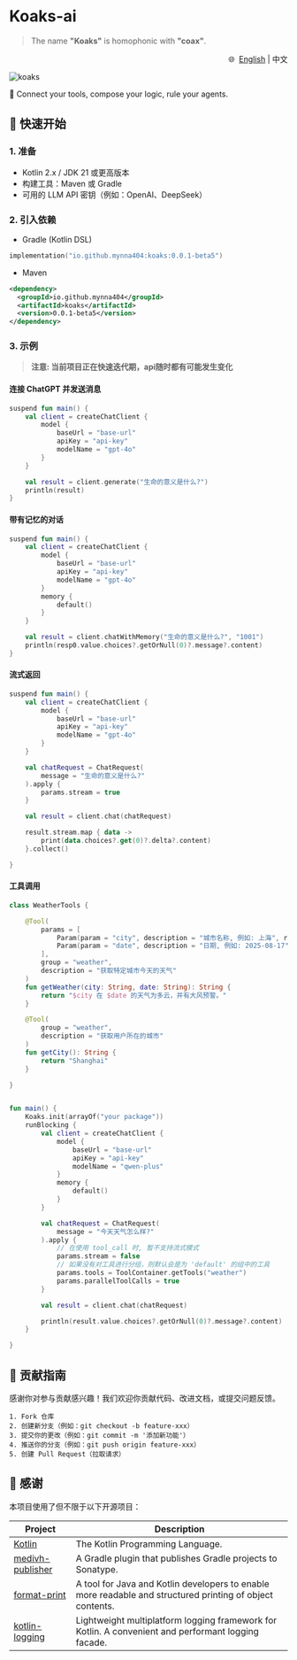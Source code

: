 # Koaks-ai  

> The name **"Koaks"** is homophonic with **"coax"**.  

<div align="right">
🌐 &nbsp<a href="/README.md">English</a> | 中文
</div>

![koaks](https://socialify.git.ci/koaks-ai/koaks/image?custom_description=Connect+your+tools%2C+compose+your+logic.&description=1&font=JetBrains+Mono&forks=1&issues=1&language=1&name=1&owner=1&pattern=Circuit+Board&pulls=1&stargazers=1&theme=Light)

🧩 Connect your tools, compose your logic, rule your agents.


## 🚀 快速开始

### 1. 准备

* Kotlin 2.x / JDK 21 或更高版本
* 构建工具：Maven 或 Gradle
* 可用的 LLM API 密钥（例如：OpenAI、DeepSeek）

### 2. 引入依赖

- Gradle (Kotlin DSL)  
```kotlin
implementation("io.github.mynna404:koaks:0.0.1-beta5")
```

- Maven  
```xml
<dependency>
  <groupId>io.github.mynna404</groupId>
  <artifactId>koaks</artifactId>
  <version>0.0.1-beta5</version>
</dependency>
```

### 3. 示例

> **注意: 当前项目正在快速迭代期，api随时都有可能发生变化**

#### 连接 ChatGPT 并发送消息

```kotlin
suspend fun main() {
    val client = createChatClient {
        model {
            baseUrl = "base-url"
            apiKey = "api-key"
            modelName = "gpt-4o"
        }
    }

    val result = client.generate("生命的意义是什么?")
    println(result)
}
```

#### 带有记忆的对话
```kotlin
suspend fun main() {
    val client = createChatClient {
        model {
            baseUrl = "base-url"
            apiKey = "api-key"
            modelName = "gpt-4o"
        }
        memory {
            default()
        }
    }

    val result = client.chatWithMemory("生命的意义是什么?", "1001")
    println(resp0.value.choices?.getOrNull(0)?.message?.content)
}
```

#### 流式返回
```kotlin
suspend fun main() {
    val client = createChatClient {
        model {
            baseUrl = "base-url"
            apiKey = "api-key"
            modelName = "gpt-4o"
        }
    }

    val chatRequest = ChatRequest(
        message = "生命的意义是什么?"
    ).apply {
        params.stream = true
    }

    val result = client.chat(chatRequest)

    result.stream.map { data ->
        print(data.choices?.get(0)?.delta?.content)
    }.collect()

}
```

#### 工具调用
```kotlin
class WeatherTools {

    @Tool(
        params = [
            Param(param = "city", description = "城市名称, 例如: 上海", required = true),
            Param(param = "date", description = "日期, 例如: 2025-08-17", required = true)
        ],
        group = "weather",
        description = "获取特定城市今天的天气"
    )
    fun getWeather(city: String, date: String): String {
        return "$city 在 $date 的天气为多云，并有大风预警。"
    }

    @Tool(
        group = "weather",
        description = "获取用户所在的城市"
    )
    fun getCity(): String {
        return "Shanghai"
    }

}


fun main() {
    Koaks.init(arrayOf("your package"))
    runBlocking {
        val client = createChatClient {
            model {
                baseUrl = "base-url"
                apiKey = "api-key"
                modelName = "qwen-plus"
            }
            memory {
                default()
            }
        }

        val chatRequest = ChatRequest(
            message = "今天天气怎么样?"
        ).apply {
            // 在使用 tool_call 时, 暂不支持流式模式
            params.stream = false
            // 如果没有对工具进行分组，则默认会是为 'default' 的组中的工具
            params.tools = ToolContainer.getTools("weather")
            params.parallelToolCalls = true
        }

        val result = client.chat(chatRequest)

        println(result.value.choices?.getOrNull(0)?.message?.content)
    }

}
```

## 🤝 贡献指南

感谢你对参与贡献感兴趣！我们欢迎你贡献代码、改进文档，或提交问题反馈。

	1. Fork 仓库
	2. 创建新分支（例如：git checkout -b feature-xxx）
	3. 提交你的更改（例如：git commit -m '添加新功能'）
	4. 推送你的分支（例如：git push origin feature-xxx）
	5. 创建 Pull Request（拉取请求）

## 💖 感谢
本项目使用了但不限于以下开源项目：

| Project | Description |
|---------|-------------|
| [Kotlin](https://github.com/JetBrains/kotlin) | The Kotlin Programming Language. |
| [medivh-publisher](https://github.com/medivh-project/medivh-publisher) | A Gradle plugin that publishes Gradle projects to Sonatype. |
| [format-print](https://github.com/mynna404/format-print) | A tool for Java and Kotlin developers to enable more readable and structured printing of object contents. |
| [kotlin-logging](https://github.com/oshai/kotlin-logging) | Lightweight multiplatform logging framework for Kotlin. A convenient and performant logging facade. |

